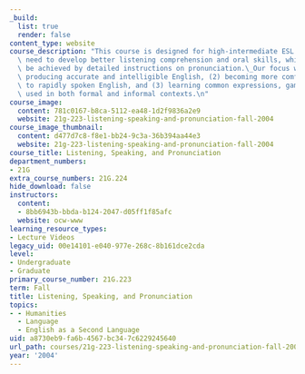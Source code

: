 ```yaml
---
_build:
  list: true
  render: false
content_type: website
course_description: "This course is designed for high-intermediate ESL students who\
  \ need to develop better listening comprehension and oral skills, which will primarily\
  \ be achieved by detailed instructions on pronunciation.\_Our focus will be on (1)\
  \ producing accurate and intelligible English, (2) becoming more comfortable listening\
  \ to rapidly spoken English, and (3) learning common expressions, gambits, and idioms\
  \ used in both formal and informal contexts.\n"
course_image:
  content: 781c0167-b8ca-5112-ea48-1d2f9836a2e9
  website: 21g-223-listening-speaking-and-pronunciation-fall-2004
course_image_thumbnail:
  content: d477d7c8-f8e1-bb24-9c3a-36b394aa44e3
  website: 21g-223-listening-speaking-and-pronunciation-fall-2004
course_title: Listening, Speaking, and Pronunciation
department_numbers:
- 21G
extra_course_numbers: 21G.224
hide_download: false
instructors:
  content:
  - 8bb6943b-bbda-b124-2047-d05ff1f85afc
  website: ocw-www
learning_resource_types:
- Lecture Videos
legacy_uid: 00e14101-e040-977e-268c-8b161dce2cda
level:
- Undergraduate
- Graduate
primary_course_number: 21G.223
term: Fall
title: Listening, Speaking, and Pronunciation
topics:
- - Humanities
  - Language
  - English as a Second Language
uid: a8730eb9-fa6b-4567-bc34-7c6229245640
url_path: courses/21g-223-listening-speaking-and-pronunciation-fall-2004
year: '2004'
---
```

